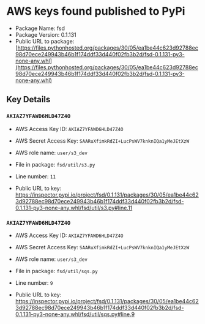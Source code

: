 # AWS keys found published to PyPi

* Package Name: fsd
* Package Version: 0.1.131
* Public URL to package: [https://files.pythonhosted.org/packages/30/05/ea1be44c623d92788ec98d70ece249943b46b1f174ddf33d440f02fb3b2d/fsd-0.1.131-py3-none-any.whl](https://files.pythonhosted.org/packages/30/05/ea1be44c623d92788ec98d70ece249943b46b1f174ddf33d440f02fb3b2d/fsd-0.1.131-py3-none-any.whl)

## Key Details

### `AKIAZ7YFAWD6HLD47Z4O`

* AWS Access Key ID: `AKIAZ7YFAWD6HLD47Z4O`
* AWS Secret Access Key: `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` 
* AWS role name: `user/s3_dev`
* File in package: `fsd/util/s3.py`
* Line number: `11`

* Public URL to key: https://inspector.pypi.io/project/fsd/0.1.131/packages/30/05/ea1be44c623d92788ec98d70ece249943b46b1f174ddf33d440f02fb3b2d/fsd-0.1.131-py3-none-any.whl/fsd/util/s3.py#line.11



### `AKIAZ7YFAWD6HLD47Z4O`

* AWS Access Key ID: `AKIAZ7YFAWD6HLD47Z4O`
* AWS Secret Access Key: `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` 
* AWS role name: `user/s3_dev`
* File in package: `fsd/util/sqs.py`
* Line number: `9`

* Public URL to key: https://inspector.pypi.io/project/fsd/0.1.131/packages/30/05/ea1be44c623d92788ec98d70ece249943b46b1f174ddf33d440f02fb3b2d/fsd-0.1.131-py3-none-any.whl/fsd/util/sqs.py#line.9


